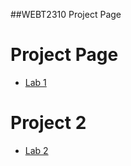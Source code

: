 ##WEBT2310 Project Page

<h1>Project Page</h1>

<ul>
<li><a href="Lab-1/WEBT-2310-Lab1/index.html" target="_blank">Lab 1</a></li>
</ul> 

<h1>Project 2</h1>

<ul>
<li><a href="Lab-2/WEBT2310-Lab-2/index.html" taget="_blank">Lab 2</a></li>
<ul>
